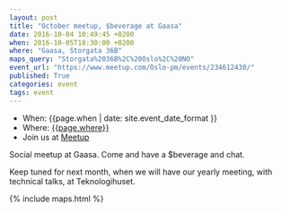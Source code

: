 ```yaml
---
layout: post
title: "October meetup, $beverage at Gaasa"
date: 2016-10-04 10:49:45 +0200
when: 2016-10-05T18:30:00 +0200
where: "Gaasa, Storgata 36B"
maps_query: "Storgata%2036B%2C%20Oslo%2C%20NO"
event_url: "https://www.meetup.com/Oslo-pm/events/234612430/"
published: True
categories: event
tags: event
---
```


* When: {{page.when | date: site.event_date_format }}
* Where: [{{page.where}}]({{site.maps_url}}{{page.maps_query}})
* Join us at [Meetup]({{page.event_url}})

Social meetup at Gaasa. Come and have a $beverage and chat.

Keep tuned for next month, when we will have our yearly meeting, with technical talks, at Teknologihuset.

{% include maps.html %}